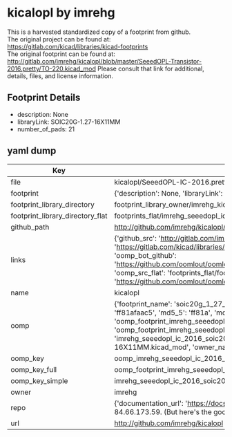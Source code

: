 # kicalopl by imrehg  
This is a harvested standardized copy of a footprint from github.  
The original project can be found at:  
https://gitlab.com/kicad/libraries/kicad-footprints  
The original footprint can be found at:
http://gitlab.com/imrehg/kicalopl/blob/master/SeeedOPL-Transistor-2016.pretty/TO-220.kicad_mod
Please consult that link for additional, details, files, and license information.  
## Footprint Details
* description: None  
* libraryLink: SOIC20G-1.27-16X11MM  
* number_of_pads: 21  
## yaml dump  
| Key | Value |  
| --- | --- |  
| file | kicalopl/SeeedOPL-IC-2016.pretty/SOIC20G-1.27-16X11MM.kicad_mod |  
| footprint | {'description': None, 'libraryLink': 'SOIC20G-1.27-16X11MM', 'number_of_pads': 21} |  
| footprint_library_directory | footprint_library_owner/imrehg_kicalopl |  
| footprint_library_directory_flat | footprints_flat/imrehg_seeedopl_ic_2016_soic20g_1_27_16x11mm/working |  
| github_path | http://github.com/imrehg/kicalopl/blob/master/SeeedOPL-IC-2016.pretty/SOIC20G-1.27-16X11MM.kicad_mod |  
| links | {'github_src': 'http://gitlab.com/imrehg/kicalopl/blob/master/SeeedOPL-Transistor-2016.pretty/TO-220.kicad_mod', 'github_src_repo': 'https://gitlab.com/kicad/libraries/kicad-footprints', 'oomp_bot': 'footprints/imrehg_seeedopl_ic_2016_soic20g_1_27_16x11mm/working', 'oomp_bot_github': 'https://github.com/oomlout/oomlout_oomp_footprint_bot/tree/main/footprints/imrehg_seeedopl_ic_2016_soic20g_1_27_16x11mm/working', 'oomp_src_flat': 'footprints_flat/footprints_flat/imrehg_seeedopl_ic_2016_soic20g_1_27_16x11mm/working', 'oomp_src_flat_github': 'https://github.com/oomlout/oomlout_oomp_footprint_src/tree/main/footprints_flat/imrehg_seeedopl_ic_2016_soic20g_1_27_16x11mm/working'} |  
| name | kicalopl |  
| oomp | {'footprint_name': 'soic20g_1_27_16x11mm', 'library_name': 'seeedopl_ic_2016', 'md5': 'ff81afaac5678d7afa1c517a774a5111', 'md5_10': 'ff81afaac5', 'md5_5': 'ff81a', 'md5_6': 'ff81af', 'oomp_key': 'oomp_imrehg_seeedopl_ic_2016_soic20g_1_27_16x11mm', 'oomp_key_extra': 'oomp_footprint_imrehg_seeedopl_ic_2016_soic20g_1_27_16x11mm', 'oomp_key_full': 'oomp_footprint_imrehg_seeedopl_ic_2016_soic20g_1_27_16x11mm_ff81af', 'oomp_key_simple': 'imrehg_seeedopl_ic_2016_soic20g_1_27_16x11mm', 'original_filename': 'kicalopl/SeeedOPL-IC-2016.pretty/SOIC20G-1.27-16X11MM.kicad_mod', 'owner_name': 'imrehg'} |  
| oomp_key | oomp_imrehg_seeedopl_ic_2016_soic20g_1_27_16x11mm |  
| oomp_key_full | oomp_footprint_imrehg_seeedopl_ic_2016_soic20g_1_27_16x11mm |  
| oomp_key_simple | imrehg_seeedopl_ic_2016_soic20g_1_27_16x11mm |  
| owner | imrehg |  
| repo | {'documentation_url': 'https://docs.github.com/rest/overview/resources-in-the-rest-api#rate-limiting', 'message': "API rate limit exceeded for 84.66.173.59. (But here's the good news: Authenticated requests get a higher rate limit. Check out the documentation for more details.)"} |  
| url | http://github.com/imrehg/kicalopl |  

